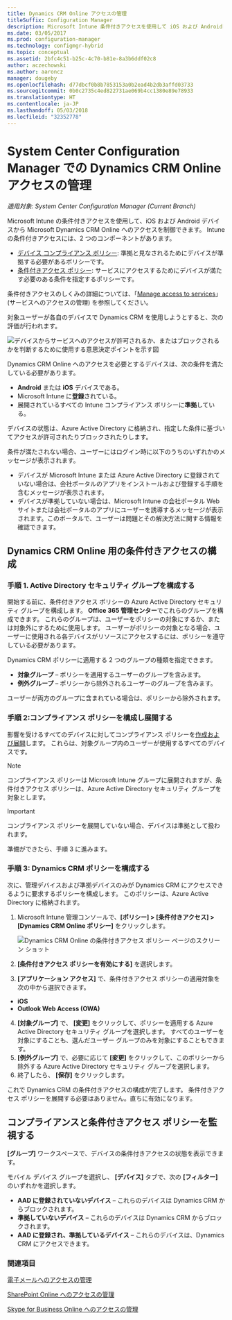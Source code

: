 ```yaml
---
title: Dynamics CRM Online アクセスの管理
titleSuffix: Configuration Manager
description: Microsoft Intune 条件付きアクセスを使用して iOS および Android デバイスから Microsoft Dynamics CRM Online へのアクセスを制御する方法について説明します。
ms.date: 03/05/2017
ms.prod: configuration-manager
ms.technology: configmgr-hybrid
ms.topic: conceptual
ms.assetid: 2bfc4c51-b25c-4c70-b81e-8a3b6ddf02c8
author: aczechowski
ms.author: aaroncz
manager: dougeby
ms.openlocfilehash: d77dbcf0b8b7853153a0b2ead4b2db3affd03733
ms.sourcegitcommit: 0b0c2735c4ed822731ae069b4cc1380e89e78933
ms.translationtype: HT
ms.contentlocale: ja-JP
ms.lasthandoff: 05/03/2018
ms.locfileid: "32352778"
---
```

# <a name="manage-dynamics-crm-online-access-in-system-center-configuration-manager"></a>System Center Configuration Manager での Dynamics CRM Online アクセスの管理

*適用対象: System Center Configuration Manager (Current Branch)*

Microsoft Intune の条件付きアクセスを使用して、iOS および Android デバイスから Microsoft Dynamics CRM Online へのアクセスを制御できます。  Intune の条件付きアクセスには、2 つのコンポーネントがあります。
* [デバイス コンプライアンス ポリシー](../../protect/deploy-use/device-compliance-policies.md): 準拠と見なされるためにデバイスが準拠する必要があるポリシーです。
* [条件付きアクセス ポリシー](../../protect/deploy-use/manage-access-to-services.md): サービスにアクセスするためにデバイスが満たす必要のある条件を指定するポリシーです。

条件付きアクセスのしくみの詳細については、「[Manage access to services](../../protect/deploy-use/manage-access-to-services.md)」 (サービスへのアクセスの管理) を参照してください。


対象ユーザーが各自のデバイスで Dynamics CRM を使用しようとすると、次の評価が行われます。

![デバイスからサービスへのアクセスが許可されるか、またはブロックされるかを判断するために使用する意思決定ポイントを示す図](media/mdm-ca-dynamics-crm-flow-diagram.png)

Dynamics CRM Online へのアクセスを必要とするデバイスは、次の条件を満たしている必要があります。
* **Android** または **iOS** デバイスである。
* Microsoft Intune に**登録**されている。
* 展開されているすべての Intune コンプライアンス ポリシーに**準拠**している。

デバイスの状態は、Azure Active Directory に格納され、指定した条件に基づいてアクセスが許可されたりブロックされたりします。

条件が満たされない場合、ユーザーにはログイン時に以下のうちのいずれかのメッセージが表示されます。
* デバイスが Microsoft Intune または Azure Active Directory に登録されていない場合は、会社ポータルのアプリをインストールおよび登録する手順を含むメッセージが表示されます。
* デバイスが準拠していない場合は、Microsoft Intune の会社ポータル Web サイトまたは会社ポータルのアプリにユーザーを誘導するメッセージが表示されます。このポータルで、ユーザーは問題とその解決方法に関する情報を確認できます。

## <a name="configure-conditional-access-for-dynamics-crm-online"></a>Dynamics CRM Online 用の条件付きアクセスの構成  
### <a name="step-1-configure-active-directory-security-groups"></a>手順 1. Active Directory セキュリティ グループを構成する

開始する前に、条件付きアクセス ポリシーの Azure Active Directory セキュリティ グループを構成します。 **Office 365 管理センター**でこれらのグループを構成できます。 これらのグループは、ユーザーをポリシーの対象にするか、または対象外にするために使用します。 ユーザーがポリシーの対象となる場合、ユーザーに使用される各デバイスがリソースにアクセスするには、ポリシーを遵守している必要があります。

Dynamics CRM ポリシーに適用する 2 つのグループの種類を指定できます。
* **対象グループ** – ポリシーを適用するユーザーのグループを含みます。
* **例外グループ** – ポリシーから除外されるユーザーのグループを含みます。

ユーザーが両方のグループに含まれている場合は、ポリシーから除外されます。

### <a name="step-2-configure-and-deploy-a-compliance-policy"></a>手順 2:コンプライアンス ポリシーを構成し展開する
影響を受けるすべてのデバイスに対してコンプライアンス ポリシーを[作成および展開](../../protect/deploy-use/device-compliance-policies.md)します。 これらは、対象グループ内のユーザーが使用するすべてのデバイスです。

> [!NOTE]
> コンプライアンス ポリシーは Microsoft Intune グループに展開されますが、条件付きアクセス ポリシーは、Azure Active Directory セキュリティ グループを対象とします。

> [!IMPORTANT]
> コンプライアンス ポリシーを展開していない場合、デバイスは準拠として扱われます。

準備ができたら、手順 3 に進みます。
### <a name="step-3-configure-the-dynamics-crm-policy"></a>手順 3: Dynamics CRM ポリシーを構成する
次に、管理デバイスおよび準拠デバイスのみが Dynamics CRM にアクセスできるように要求するポリシーを構成します。 このポリシーは、Azure Active Directory に格納されます。

1.  Microsoft Intune 管理コンソールで、**[ポリシー] > [条件付きアクセス] > [Dynamics CRM Online ポリシー]** をクリックします。

     ![Dynamics CRM Online の条件付きアクセス ポリシー ページのスクリーン ショット](media/mdm-ca-dynamics-crm-policy-configuration.png)

2.  **[条件付きアクセス ポリシーを有効にする]** を選択します。
3.  **[アプリケーション アクセス]** で、条件付きアクセス ポリシーの適用対象を次の中から選択できます。
  * **iOS**
  * **Outlook Web Access (OWA)**
4.  **[対象グループ]** で、 **[変更]** をクリックして、ポリシーを適用する Azure Active Directory セキュリティ グループを選択します。 すべてのユーザーを対象にすることも、選んだユーザー グループのみを対象にすることもできます。
5.  **[例外グループ]** で、必要に応じて **[変更]** をクリックして、このポリシーから除外する Azure Active Directory セキュリティ グループを選択します。
6.  終了したら、 **[保存]** をクリックします。

これで Dynamics CRM の条件付きアクセスの構成が完了します。 条件付きアクセス ポリシーを展開する必要はありません。直ちに有効になります。
##  <a name="monitor-the-compliance-and-conditional-access-policies"></a>コンプライアンスと条件付きアクセス ポリシーを監視する

**[グループ]** ワークスペースで、デバイスの条件付きアクセスの状態を表示できます。

モバイル デバイス グループを選択し、 **[デバイス]** タブで、次の **[フィルター]** のいずれかを選択します。
* **AAD に登録されていないデバイス** – これらのデバイスは Dynamics CRM からブロックされます。
* **準拠していないデバイス** – これらのデバイスは Dynamics CRM からブロックされます。
* **AAD に登録され、準拠しているデバイス** – これらのデバイスは、Dynamics CRM にアクセスできます。

###  <a name="see-also"></a>関連項目
[電子メールへのアクセスの管理](../../protect/deploy-use/manage-email-access.md)

[SharePoint Online へのアクセスの管理](../../protect/deploy-use/manage-sharepoint-online-access.md)

[Skype for Business Online へのアクセスの管理](../../protect/deploy-use/manage-skype-for-business-online-access.md)
